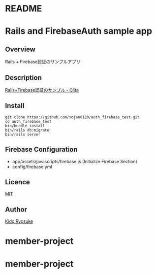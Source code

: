 # README

Rails and FirebaseAuth sample app
===

## Overview
Rails + Firebase認証のサンプルアプリ

## Description
[Rails\+Firebase認証のサンプル \- Qiita](https://qiita.com/xojan0120/items/6f8742b786b50f8dc0ac)

## Install

```
git clone https://github.com/xojan0120/auth_firebase_test.git
cd auth_firebase_test
bin/bundle install
bin/rails db:migrate
bin/rails server
```

## Firebase Configuration
* app/assets/javascripts/firebase.js (Initialize Firebase Section)
* config/firebase.yml

## Licence
[MIT](https://opensource.org/licenses/MIT)

## Author
[Kido Ryosuke](https://github.com/xojan0120)
# member-project
# member-project
